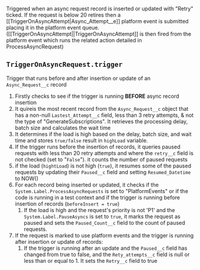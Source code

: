 Triggered when an async request record is inserted or updated with "Retry" ticked. If the request is below 20 retires then a [[TriggerOnAsyncAttempt|Async_Attempt__e]] platform event is submitted placing it in the platform event queue. ([[TriggerOnAsyncAttempt||TriggerOnAsyncAttempt]] is then fired from the platform event which runs the related action detailed in ProcessAsyncRequest) 
## `TriggerOnAsyncRequest.trigger`
Trigger that runs before and after insertion or update of an `Async_Request__c` record
1. Firstly checks to see if the trigger is running **BEFORE** async record insertion
2. It quireis the most recent record from the `Async_Request__c` object that has a non-null `Lastest_Attempt__c` field, less than 3 retry attempts, & not the type of "GenerateSubscriptions". It retrieves the processing delay, batch size and calculates the wait time
3. It determines if the load is high based on the delay, batch size, and wait time and stores `true/false` result in `highLoad` variable. 
4. If the trigger runs before the insertion of records, it queries paused requests with less than 20 retry attempts and where the `retry__c` field is not checked (set to "`False`"). it counts the number of paused requests
5. if the load (`hightLoad`) is not high (`true`), it resumes some of the paused requests by updating their `Paused__c` field and setting `Resumed_Datetime` to NOW()
6. For each record being inserted or updated, it checks if the `System.Label.ProcessAsyncRequests` is set to "PlatformEvents" or if the code is running in a test context and if the trigger is running before insertion of records (`beforeInsert = true`)
	1. If the load is high and the request's priority is not 'P1' and the `System.Label.PauseAsyncs` is set to `true`, it marks the request as paused and sets the `Paused_Count__c` field to the count of paused requests.
7. If the request is marked to use platform events and the trigger is running after insertion or update of records:
	1. If the trigger is running after an update and the `Paused__c` field has changed from true to false, and the `Rety_attempts__c` field is null or less than or equal to 1. It sets the `Retry__c` field to true